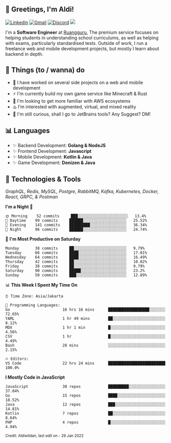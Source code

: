 <!-- Greetings -->
## 👋 Greetings, I'm Aldi!

<!-- Social Media -->
[![Linkedin](https://img.shields.io/badge/-aldiwildan-blue?style=flat&logo=Linkedin&logoColor=white)](https://www.linkedin.com/in/aldiwildan/)
[![Gmail](https://img.shields.io/badge/-aldiwild77@gmail.com-c14438?style=flat&logo=Gmail&logoColor=white)](mailto:aldiwild77@gmail.com)
[![Discord](https://img.shields.io/badge/-Chroma-5663F7?style=flat&logo=Discord&logoColor=white)](https://discord.gg/BUxraQ8)
![](https://komarev.com/ghpvc/?username=aldiwildan77&label=Visitor&color=2bbc8a)

<!-- Introduction -->
I'm a **Software Engineer** at [Ruangguru](https://ruangguru.com), The premium service focuses on helping students in understanding school curriculums, as well as helping with exams, particularly standardised tests. Outside of work, I run a freelance web and mobile development projects, but mostly I learn about backend in depth.

## 📃 Things (to / wanna) do
- 🐝 I have worked on several side projects on a web and mobile development
- ⚡ I'm currently build my own game service like Minecraft & Rust
- 🌱 I'm looking to get more familiar with AWS ecosystems
- ♨️ I'm interested with augmented, virtual, and mixed reality
- 🤔 I'm still curious, shall I go to JetBrains tools? Any Suggest? DM!

## 📊 Languages
- ✨ Backend Development: **Golang & NodeJS**
- ✨ Frontend Development: **Javascript**
- ✨ Mobile Development: **Kotlin & Java**
- ✨ Game Development: **Denizen & Java**

## 🔧 Technologies & Tools
*GraphQL, Redis, MySQL, Postgre, RabbitMQ, Kafka, Kubernetes, Docker, React, GRPC, & Postman*

<!--START_SECTION:waka-->
**I'm a Night 🦉** 

```text
🌞 Morning    52 commits     ███░░░░░░░░░░░░░░░░░░░░░░   13.4% 
🌆 Daytime    99 commits     ██████░░░░░░░░░░░░░░░░░░░   25.52% 
🌃 Evening    141 commits    █████████░░░░░░░░░░░░░░░░   36.34% 
🌙 Night      96 commits     ██████░░░░░░░░░░░░░░░░░░░   24.74%

```
📅 **I'm Most Productive on Saturday** 

```text
Monday       38 commits     ██░░░░░░░░░░░░░░░░░░░░░░░   9.79% 
Tuesday      66 commits     ████░░░░░░░░░░░░░░░░░░░░░   17.01% 
Wednesday    64 commits     ████░░░░░░░░░░░░░░░░░░░░░   16.49% 
Thursday     42 commits     ██░░░░░░░░░░░░░░░░░░░░░░░   10.82% 
Friday       38 commits     ██░░░░░░░░░░░░░░░░░░░░░░░   9.79% 
Saturday     90 commits     █████░░░░░░░░░░░░░░░░░░░░   23.2% 
Sunday       50 commits     ███░░░░░░░░░░░░░░░░░░░░░░   12.89%

```


📊 **This Week I Spent My Time On** 

```text
⌚︎ Time Zone: Asia/Jakarta

💬 Programming Languages: 
Go                       16 hrs 16 mins      ██████████████████░░░░░░░   72.65% 
YAML                     1 hr 49 mins        ██░░░░░░░░░░░░░░░░░░░░░░░   8.12% 
MDX                      1 hr 1 min          █░░░░░░░░░░░░░░░░░░░░░░░░   4.56% 
CSV                      1 hr                █░░░░░░░░░░░░░░░░░░░░░░░░   4.49% 
Bash                     28 mins             ░░░░░░░░░░░░░░░░░░░░░░░░░   2.15%

🔥 Editors: 
VS Code                  22 hrs 24 mins      █████████████████████████   100.0%

```

**I Mostly Code in JavaScript** 

```text
JavaScript               30 repos            █████████░░░░░░░░░░░░░░░░   37.04% 
Go                       15 repos            ████░░░░░░░░░░░░░░░░░░░░░   18.52% 
Java                     12 repos            ███░░░░░░░░░░░░░░░░░░░░░░   14.81% 
Kotlin                   7 repos             ██░░░░░░░░░░░░░░░░░░░░░░░   8.64% 
PHP                      4 repos             █░░░░░░░░░░░░░░░░░░░░░░░░   4.94%

```



<!--END_SECTION:waka-->

<sub>Credit: Aldiwildan, last edit on - 29 Jan 2022</sub>
